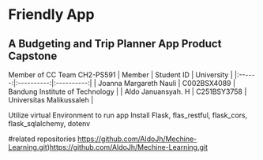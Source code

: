 # Friendly App
## A Budgeting and Trip Planner App Product Capstone

Member of CC Team CH2-PS591
| Member | Student ID | University |
|:------:|:----------:|:----------:|
| Joanna Margareth Nauli | C002BSX4089 | Bandung Institute of Technology |
| Aldo Januansyah. H | C251BSY3758 | Universitas Malikussaleh |


Utilize virtual Environment to run app
Install Flask, flas_restful, flask_cors, flask_sqlalchemy, dotenv

#related repositories
https://github.com/AldoJh/Mechine-Learning.git)https://github.com/AldoJh/Mechine-Learning.git
